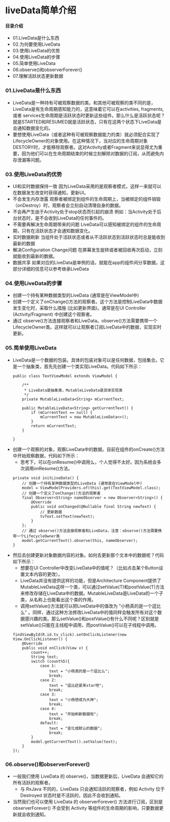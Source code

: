 # liveData简单介绍
#### 目录介绍
- 01.LiveData是什么东西
- 02.为何要使用LiveData
- 03.使用LiveData的优势
- 04.使用LiveData的步骤
- 05.简单使用LiveData
- 06.observe()和observerForever()
- 07.理解活跃状态更新数据




### 01.LiveData是什么东西
- LiveData是一种持有可被观察数据的类。和其他可被观察的类不同的是，LiveData是有生命周期感知能力的，这意味着它可以在activities, fragments, 或者 services生命周期是活跃状态时更新这些组件。那么什么是活跃状态呢？就是STARTED和RESUMED就是活跃状态，只有在这两个状态下LiveData是会通知数据变化的。
- 要想使用LiveData（或者这种有可被观察数据能力的类）就必须配合实现了LifecycleOwner的对象使用。在这种情况下，当对应的生命周期对象DESTORY时，才能移除观察者。这对Activity或者Fragment来说显得尤为重要，因为他们可以在生命周期结束的时候立刻解除对数据的订阅，从而避免内存泄漏等问题。



### 03.使用LiveData的优势
- UI和实时数据保持一致 因为LiveData采用的是观察者模式，这样一来就可以在数据发生改变时获得通知，更新UI。
- 不会发生内存泄露 观察者被绑定到组件的生命周期上，当被绑定的组件销毁（onDestroy）时，观察者会立刻自动清理自身的数据。
- 不会再产生由于Activity处于stop状态而引起的崩溃 例如：当Activity处于后台状态时，是不会收到LiveData的任何事件的。
- 不需要再解决生命周期带来的问题 LiveData可以感知被绑定的组件的生命周期，只有在活跃状态才会通知数据变化。
- 实时数据刷新 当组件处于活跃状态或者从不活跃状态到活跃状态时总是能收到最新的数据
- 解决Configuration Change问题 在屏幕发生旋转或者被回收再次启动，立刻就能收到最新的数据。
- 数据共享 如果对应的LiveData是单例的话，就能在app的组件间分享数据。这部分详细的信息可以参考继承LiveData




### 04.使用LiveData的步骤
- 创建一个持有某种数据类型的LiveData (通常是在ViewModel中)
- 创建一个定义了onChange()方法的观察者。这个方法是控制LiveData中数据发生变化时，采取什么措施 (比如更新界面)。通常是在UI Controller (Activity/Fragment) 中创建这个观察者。
- 通过 observe()方法连接观察者和LiveData。observe()方法需要携带一个LifecycleOwner类。这样就可以让观察者订阅LiveData中的数据，实现实时更新。



### 05.简单使用LiveData
- LiveData是一个数据的包装。具体的包装对象可以是任何数据，包括集合。它是一个抽象类，首先先创建一个类实现LiveData。代码如下所示：
    ```
    public class TextViewModel extends ViewModel {
    
        /**
         * LiveData是抽象类，MutableLiveData是具体实现类
         */
        private MutableLiveData<String> mCurrentText;
    
        public MutableLiveData<String> getCurrentText() {
            if (mCurrentText == null) {
                mCurrentText = new MutableLiveData<>();
            }
            return mCurrentText;
        }
    
    }
    ```
- 创建一个观察的对象，观察LiveData中的数据。目前在组件的onCreate()方法中开始观察数据，代码如下所示：
    - 思考下，可以在onResume()中调用么，个人觉得不太好。因为系统会多次调用onResume()方法。
    ```
    private void initLiveData() {
        // 创建一个持有某种数据类型的LiveData (通常是在ViewModel中)
        model = ViewModelProviders.of(this).get(TextViewModel.class);
        // 创建一个定义了onChange()方法的观察者
        final Observer<String> nameObserver = new Observer<String>() {
            @Override
            public void onChanged(@Nullable final String newText) {
                // 更新数据
                tvText.setText(newText);
            }
        };
        // 通过 observe()方法连接观察者和LiveData，注意：observe()方法需要携带一个LifecycleOwner类
        model.getCurrentText().observe(this, nameObserver);
    }
    ```
- 然后去创建更新对象数据内容的对象。如何去更新那个文本中的数据呢？代码如下所示：
    - 想要在UI Controller中改变LiveData中的值呢？（比如点击某个Button设置文本内容的更改）。
    - LiveData并没有提供这样的功能，但是Architecture Component提供了MutableLiveData这样一个类，可以通过setValue(T)和postValue(T)方法来修改存储在LiveData中的数据。MutableLiveData是LiveData的一个子类，从名称上也能看出这个类的作用。
    - 调用setValue()方法就可以把LiveData中的值改为 "小杨真的是一个逗比么" 。同样，通过这种方法修改LiveData中的值同样会触发所有对这个数据感兴趣的类。那么setValue()和postValue()有什么不同呢？区别就是setValue()只能在主线程中调用，而postValue()可以在子线程中调用。
    ```
    findViewById(R.id.tv_click).setOnClickListener(new View.OnClickListener() {
        @Override
        public void onClick(View v) {
            count++;
            String text;
            switch (count%5){
                case 1:
                    text = "小杨真的是一个逗比么";
                    break;
                case 2:
                    text = "逗比赶紧来star吧";
                    break;
                case 3:
                    text = "小杨想成为大神";
                    break;
                case 4:
                    text = "开始刷新数据啦";
                    break;
                default:
                    text = "变化成默认的数据";
                    break;
            }
            model.getCurrentText().setValue(text);
        }
    });
    ```


### 06.observe()和observerForever()
- 一般我们使用 LiveData 的 observe()，当数据更新后，LiveData 会通知它的所有活跃的观察者。
    - 与 RxJava 不同的，LiveData 只会通知活跃的观察者，例如 Activity 位于 Destroyed 状态时是不活跃的，因此不会收到通知。
- 当然我们也可以使用 LiveData 的 observerForever() 方法进行订阅，区别是 observerForever() 不会受到 Activity 等组件的生命周期的影响，只要数据更新就会收到通知。


















